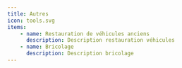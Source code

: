 ```yaml
---
title: Autres
icon: tools.svg
items: 
    - name: Restauration de véhicules anciens
      description: Description restauration véhicules
    - name: Bricolage
      description: Description bricolage
---
```

